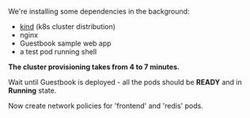 We're installing some dependencies in the background:

- [kind](https://kind.sigs.k8s.io/) (k8s cluster distribution)
- nginx
- Guestbook sample web app
- a test pod running shell

**The cluster provisioning takes from 4 to 7 minutes.**

Wait until Guestbook is deployed - all the pods should be **READY** and in **Running** state.

Now create network policies for 'frontend' and 'redis' pods.
